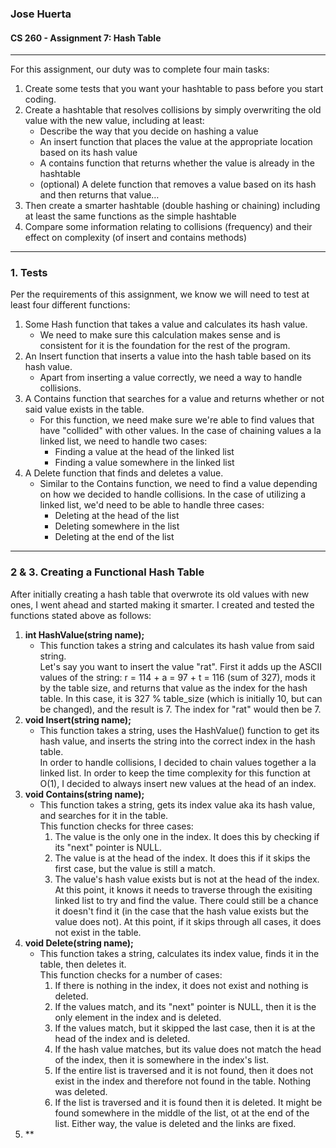 ### Jose Huerta
#### CS 260 - Assignment 7: Hash Table
---
For this assignment, our duty was to complete four main tasks:
1.  Create some tests that you want your hashtable to pass before you start coding.
2.  Create a hashtable that resolves collisions by simply overwriting the old value with the new value, including at least:
    * Describe the way that you decide on hashing a value
    * An insert function that places the value at the appropriate location based on its hash value
    * A contains function that returns whether the value is already in the hashtable
    * (optional) A delete function that removes a value based on its hash and then returns that value…
3.  Then create a smarter hashtable (double hashing or chaining) including at least the same functions as the simple hashtable
4.  Compare some information relating to collisions (frequency) and their effect on complexity (of insert and contains methods)
---
### 1.  Tests
Per the requirements of this assignment, we know we will need to test at least four different functions:
1.  Some Hash function that takes a value and calculates its hash value.
    + We need to make sure this calculation makes sense and is consistent for it is the foundation for the rest of the program.
2.  An Insert function that inserts a value into the hash table based on its hash value.
    + Apart from inserting a value correctly, we need a way to handle collisions. 
3.  A Contains function that searches for a value and returns whether or not said value exists in the table.
    + For this function, we need make sure we're able to find values that have "collided" with other values. In the case of chaining values a la linked list,
      we need to handle two cases:
        * Finding a value at the head of the linked list
        * Finding a value somewhere in the linked list
4.  A Delete function that finds and deletes a value.
    + Similar to the Contains function, we need to find a value depending on how we decided to handle collisions. In the case of utilizing a linked list,
      we'd need to be able to handle three cases:
      * Deleting at the head of the list
      * Deleting somewhere in the list
      * Deleting at the end of the list
---
### 2 & 3.  Creating a Functional Hash Table
After initially creating a hash table that overwrote its old values with new ones, I went ahead and started making it smarter. I created and tested the functions 
stated above as follows:
1. **int HashValue(string name);**
   * This function takes a string and calculates its hash value from said string.<br>
      Let's say you want to insert the value "rat". First it adds up the ASCII values
      of the string: r = 114 + a = 97 + t = 116 (sum of 327), mods it by the table size, and returns that value as the index for the hash table. In this case, it
      is 327 % table_size (which is initially 10, but can be changed), and the result is 7. The index for "rat" would then be 7.
2. **void Insert(string name);**
   * This function takes a string, uses the HashValue() function to get its hash value, and inserts the string into the correct index in the hash table.<br>
     In order to handle collisions, I decided to chain values together a la linked list. In order to keep the time complexity for this function at O(1), I            decided to always insert new values at the head of an index. 
3. **void Contains(string name);**
   * This function takes a string, gets its index value aka its hash value, and searches for it in the table.<br>
     This function checks for three cases:
     1. The value is the only one in the index. It does this by checking if its "next" pointer is NULL.
     2. The value is at the head of the index. It does this if it skips the first case, but the value is still a match.
     3. The value's hash value exists but is not at the head of the index. At this point, it knows it needs to traverse through the exisiting linked list to 
        try and find the value. There could still be a chance it doesn't find it (in the case that the hash value exists but the value does not). At this                 point, if it skips through all cases, it does not exist in the table. 
4. **void Delete(string name);**
   * This function takes a string, calculates its index value, finds it in the table, then deletes it.<br>
     This function checks for a number of cases:
     1.  If there is nothing in the index, it does not exist and nothing is deleted.
     2.  If the values match, and its "next" pointer is NULL, then it is the only element in the index and is deleted.
     3.  If the values match, but it skipped the last case, then it is at the head of the index and is deleted.
     4.  If the hash value matches, but its value does not match the head of the index, then it is somewhere in the index's list.
     5.  If the entire list is traversed and it is not found, then it does not exist in the index and therefore not found in the table. Nothing was deleted.
     6.  If the list is traversed and it is found then it is deleted. It might be found somewhere in the middle of the list, ot at the end of the list.
         Either way, the value is deleted and the links are fixed.
5. **
     
